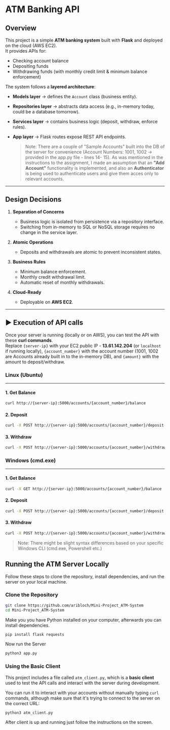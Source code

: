 # ATM Banking API

##  Overview
This project is a simple **ATM banking system** built with **Flask** and deployed on the cloud (AWS EC2).  
It provides APIs for:
- Checking account balance  
- Depositing funds  
- Withdrawing funds (with monthly credit limit & minimum balance enforcement)

The system follows a **layered architecture**:
- **Models layer** → defines the `Account` class (business entity).  
- **Repositories layer** → abstracts data access (e.g., in-memory today, could be a database tomorrow).  
- **Services layer** → contains business logic (deposit, withdraw, enforce rules).  
- **App layer** → Flask routes expose REST API endpoints.

  > Note: There are a couple of "Sample Accounts" built into the DB of the server for convenience (Account Numbers: 1001, 1002 -> provided in the app.py file - lines 14- 15).
  > As was mentioned in the instructions to the assignment, I made an assumption that an **"Add Account"** functionality is implemented, and also an **Authenticator** is being used to authenticate users and give them acces only to relevant accounts.

---

##  Design Decisions
1. **Separation of Concerns**  
   - Business logic is isolated from persistence via a repository interface.  
   - Switching from in-memory to SQL or NoSQL storage requires no change in the service layer.  

2. **Atomic Operations**  
   - Deposits and withdrawals are atomic to prevent inconsistent states.  

3. **Business Rules**  
   - Minimum balance enforcement.  
   - Monthly credit withdrawal limit.  
   - Automatic reset of monthly withdrawals.  

4. **Cloud-Ready**  
   - Deployable on **AWS EC2**.  

---

## ▶️ Execution of API calls 

Once your server is running (locally or on AWS), you can test the API with these **curl commands**.  
Replace `{server-ip}` with your EC2 public IP - **13.61.142.204** (or `localhost` if running locally), `{account_number}` with the account number (1001, 1002 are Accounts already built in to the in-memory DB), and `{amount}` with the amount to deposit/withdraw.  

### Linux (Ubuntu)
---

#### 1. Get Balance
```bash
curl http://{server-ip}:5000/accounts/{account_number}/balance
```
#### 2. Deposit
```bash
curl -X POST http://{server-ip}:5000/accounts/{account_number}/deposit -H "Content-Type: application/json" -d '{"amount": {amount}}'
```

#### 3. Withdraw
```bash
curl -X POST http://{server-ip}:5000/accounts/{account_number}/withdraw -H "Content-Type: application/json" -d '{"amount": {amount}}'
```
### Windows (cmd.exe)
---

#### 1. Get Balance
```bash
curl -X GET http://{server-ip}:5000/accounts/{account_number}/balance
```
#### 2. Deposit
```bash
curl -X POST http://{server-ip}:5000/accounts/{account_number}/deposit -H "Content-Type: application/json" -d "{\"amount\": {amount}}"
```

#### 3. Withdraw
```bash
curl -X POST http://{server-ip}:5000/accounts/{account_number}/withdraw -H "Content-Type: application/json" -d "{\"amount\": {amount}}"
```
> Note: There might be slight syntax differences based on your specific Windows CLI (cmd.exe, Powershell etc.)


## Running the ATM Server Locally

Follow these steps to clone the repository, install dependencies, and run the server on your local machine.

### Clone the Repository
```bash
git clone https://github.com/aribloch/Mini-Project_ATM-System
cd Mini-Project_ATM-System
```
Make you you have Python installed on your computer, afterwards you can install dependencies.
```bash
pip install flask requests
```
Now run the Server
```bash
python3 app.py
```
### Using the Basic Client

This project includes a file called `atm_client.py`, which is a **basic client** used to test the API calls and interact with the server during development.  

You can run it to interact with your accounts without manually typing `curl` commands, although make sure that it's trying to connect to the server on the correct URL:

```bash
python3 atm_client.py
```
After client is up and running just follow the instructions on the screen.
